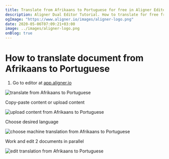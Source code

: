 ```yaml
---
title: Translate from Afrikaans to Portuguese for free in Aligner Editor
description: Aligner Dual Editor Tutorial. How to translate for free from Afrikaans to Portuguese. Aligner is multilingual document management platform. 
ogImage: "https://www.aligner.io/images/aligner-logo.png"
date: 2020-05-06T07:09:21+03:00
image: ../images/aligner-logo.png
onBlog: true
---
```


# How to translate document from Afrikaans to Portuguese

1. Go to editor at [app.aligner.io](https://app.aligner.io "Aligner App web page")

![translate from Afrikaans to Portuguese](../aligner-blank-editor.png "translate from Afrikaans to Portuguese")

Copy-paste content or upload content

![upload content from Afrikaans to Portuguese](../aligner-uploaded-document.png "upload content from Afrikaans to Portuguese")

Choose desired language

![choose machine translation from Afrikaans to Portuguese](../aligner-language-dropdown.png "choose machine translation from Afrikaans to Portuguese")

Work and edit 2 documents in parallel

![edit translation from Afrikaans to Portuguese](../aligner-double-sitded-editor.png "edit translation from Afrikaans to Portuguese")

